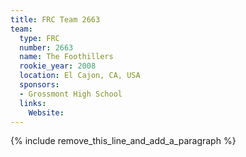 ```yaml
---
title: FRC Team 2663
team:
  type: FRC
  number: 2663
  name: The Foothillers
  rookie_year: 2008
  location: El Cajon, CA, USA
  sponsors:
  - Grossmont High School
  links:
    Website:
---
```


{% include remove_this_line_and_add_a_paragraph %}